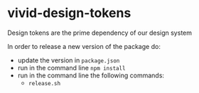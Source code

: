 # vivid-design-tokens

Design tokens are the prime dependency of our design system

In order to release a new version of the package do:
- update the version in `package.json`
- run in the command line `npm install`
- run in the command line the following commands:
	- `release.sh`
